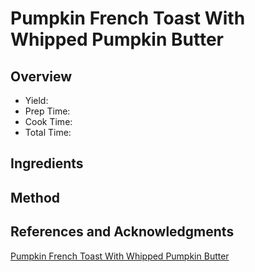 # Pumpkin French Toast With Whipped Pumpkin Butter

## Overview

- Yield:
- Prep Time:
- Cook Time:
- Total Time:

## Ingredients


## Method



## References and Acknowledgments

[Pumpkin French Toast With Whipped Pumpkin Butter](https://lifemadesimplebakes.com/2015/11/pumpkin-french-toast-with-whipped-pumpkin-butter/)
